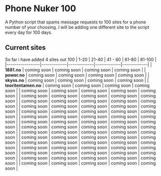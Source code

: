 # Phone Nuker 100
A Python script that spams message requests to 100 sites for a phone number of your choosing. I will be adding one different site to the script every day for 100 days.
## Current sites
So far i have added 4 sites out 100
| 1-20            | 21-40       | 41 - 60     | 61-80      | 81-100       |
|-----------------|-------------|-------------|-------------|-------------|
| **1881.no**     | coming soon | coming soon | coming soon | coming soon |
| **power.no**    | coming soon | coming soon | coming soon | coming soon |
| **skyss.no**    | coming soon | coming soon | coming soon | coming soon |
| **teoritentamen.no** | coming soon | coming soon | coming soon | coming soon |
| coming soon     | coming soon | coming soon | coming soon | coming soon |
| coming soon     | coming soon | coming soon | coming soon | coming soon |
| coming soon     | coming soon | coming soon | coming soon | coming soon |
| coming soon | coming soon | coming soon | coming soon | coming soon |
| coming soon | coming soon | coming soon | coming soon | coming soon |
| coming soon | coming soon | coming soon | coming soon | coming soon |
| coming soon | coming soon | coming soon | coming soon | coming soon |
| coming soon | coming soon | coming soon | coming soon | coming soon |
| coming soon | coming soon | coming soon | coming soon | coming soon |
| coming soon | coming soon | coming soon | coming soon | coming soon |
| coming soon | coming soon | coming soon | coming soon | coming soon |
| coming soon | coming soon | coming soon | coming soon | coming soon |
| coming soon | coming soon | coming soon | coming soon | coming soon |
| coming soon | coming soon | coming soon | coming soon | coming soon |
| coming soon | coming soon | coming soon | coming soon | coming soon |

